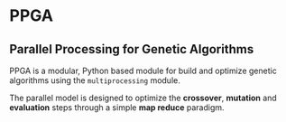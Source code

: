 # PPGA

## Parallel Processing for Genetic Algorithms

PPGA is a modular, Python based module for
build and optimize genetic algorithms using
the `multiprocessing` module.

The parallel model is designed to optimize the
**crossover**, **mutation** and **evaluation**
steps through a simple **map reduce** paradigm.
